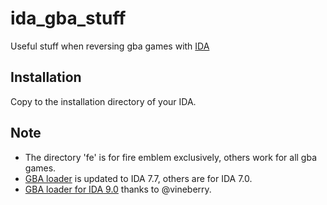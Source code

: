 # ida_gba_stuff
Useful stuff when reversing gba games with [IDA](https://hex-rays.com/)

## Installation
Copy to the installation directory of your IDA.

## Note
- The directory 'fe' is for fire emblem exclusively, others work for all gba games.
- [GBA loader](https://github.com/laqieer/ida_gba_stuff/blob/master/loaders/GBA_Loader.py) is updated to IDA 7.7, others are for IDA 7.0.
- [GBA loader for IDA 9.0](https://github.com/vineberry/ida_gba_stuff-9.0/blob/master/loaders/GBA_Loader.py) thanks to @vineberry.

